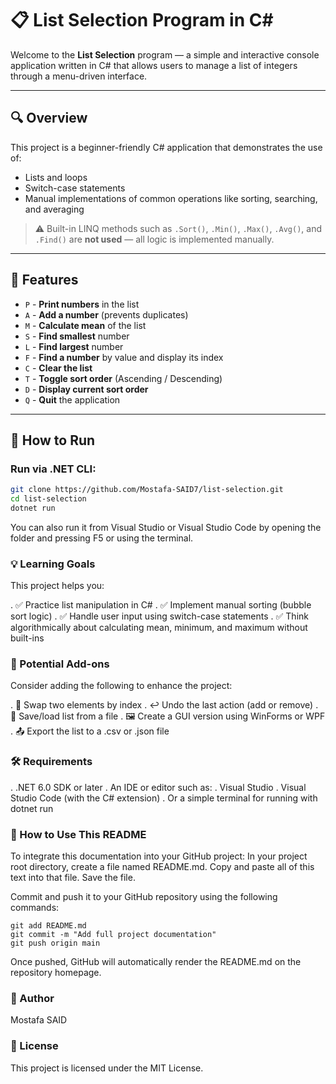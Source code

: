 # 📋 List Selection Program in C#

Welcome to the **List Selection** program — a simple and interactive console application written in C# that allows users to manage a list of integers through a menu-driven interface.

---

## 🔍 Overview

This project is a beginner-friendly C# application that demonstrates the use of:

- Lists and loops
- Switch-case statements
- Manual implementations of common operations like sorting, searching, and averaging

> ⚠️ Built-in LINQ methods such as `.Sort()`, `.Min()`, `.Max()`, `.Avg()`, and `.Find()` are **not used** — all logic is implemented manually.

---

## 🎯 Features

- `P` - **Print numbers** in the list
- `A` - **Add a number** (prevents duplicates)
- `M` - **Calculate mean** of the list
- `S` - **Find smallest** number
- `L` - **Find largest** number
- `F` - **Find a number** by value and display its index
- `C` - **Clear the list**
- `T` - **Toggle sort order** (Ascending / Descending)
- `D` - **Display current sort order**
- `Q` - **Quit** the application

---

## 🚀 How to Run

### Run via .NET CLI:

```bash
git clone https://github.com/Mostafa-SAID7/list-selection.git
cd list-selection
dotnet run
```
You can also run it from Visual Studio or Visual Studio Code by opening the folder and pressing F5 or using the terminal.

### 💡 Learning Goals
This project helps you:

. ✅ Practice list manipulation in C#
. ✅ Implement manual sorting (bubble sort logic)
. ✅ Handle user input using switch-case statements
. ✅ Think algorithmically about calculating mean, minimum, and maximum without built-ins

### 🧩 Potential Add-ons
Consider adding the following to enhance the project:

. 🔁 Swap two elements by index
. ↩️ Undo the last action (add or remove)
. 💾 Save/load list from a file
. 🖼️ Create a GUI version using WinForms or WPF
. 📤 Export the list to a .csv or .json file

### 🛠 Requirements

. .NET 6.0 SDK or later
. An IDE or editor such as:
. Visual Studio
. Visual Studio Code (with the C# extension)
. Or a simple terminal for running with dotnet run

### 📝 How to Use This README
To integrate this documentation into your GitHub project:
In your project root directory, create a file named README.md.
Copy and paste all of this text into that file.
Save the file.

Commit and push it to your GitHub repository using the following commands:
```
git add README.md
git commit -m "Add full project documentation"
git push origin main
```
Once pushed, GitHub will automatically render the README.md on the repository homepage.

### 👤 Author
Mostafa SAID

### 📄 License
This project is licensed under the MIT License.

